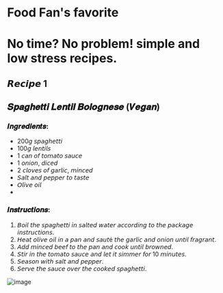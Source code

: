 
# Food Fan's favorite

# No time? No problem! simple and low stress recipes.

## 𝙍𝙚𝙘𝙞𝙥𝙚 1

## 𝑺𝒑𝒂𝒈𝒉𝒆𝒕𝒕𝒊 𝑳𝒆𝒏𝒕𝒊𝒍 𝑩𝒐𝒍𝒐𝒈𝒏𝒆𝒔𝒆 (𝑽𝒆𝒈𝒂𝒏)

### 𝑰𝒏𝒈𝒓𝒆𝒅𝒊𝒆𝒏𝒕𝒔:
- 200𝘨 𝘴𝘱𝘢𝘨𝘩𝘦𝘵𝘵𝘪
- 100𝘨 𝘭𝘦𝘯𝘵𝘪𝘭𝘴
- 1 𝘤𝘢𝘯 𝘰𝘧 𝘵𝘰𝘮𝘢𝘵𝘰 𝘴𝘢𝘶𝘤𝘦
- 1 𝘰𝘯𝘪𝘰𝘯, 𝘥𝘪𝘤𝘦𝘥
- 2 𝘤𝘭𝘰𝘷𝘦𝘴 𝘰𝘧 𝘨𝘢𝘳𝘭𝘪𝘤, 𝘮𝘪𝘯𝘤𝘦𝘥
- 𝘚𝘢𝘭𝘵 𝘢𝘯𝘥 𝘱𝘦𝘱𝘱𝘦𝘳 𝘵𝘰 𝘵𝘢𝘴𝘵𝘦
- 𝘖𝘭𝘪𝘷𝘦 𝘰𝘪𝘭
- 
### 𝑰𝒏𝒔𝒕𝒓𝒖𝒄𝒕𝒊𝒐𝒏𝒔:

1. 𝘉𝘰𝘪𝘭 𝘵𝘩𝘦 𝘴𝘱𝘢𝘨𝘩𝘦𝘵𝘵𝘪 𝘪𝘯 𝘴𝘢𝘭𝘵𝘦𝘥 𝘸𝘢𝘵𝘦𝘳 𝘢𝘤𝘤𝘰𝘳𝘥𝘪𝘯𝘨 𝘵𝘰 𝘵𝘩𝘦 𝘱𝘢𝘤𝘬𝘢𝘨𝘦 𝘪𝘯𝘴𝘵𝘳𝘶𝘤𝘵𝘪𝘰𝘯𝘴.
2. 𝘏𝘦𝘢𝘵 𝘰𝘭𝘪𝘷𝘦 𝘰𝘪𝘭 𝘪𝘯 𝘢 𝘱𝘢𝘯 𝘢𝘯𝘥 𝘴𝘢𝘶𝘵é 𝘵𝘩𝘦 𝘨𝘢𝘳𝘭𝘪𝘤 𝘢𝘯𝘥 𝘰𝘯𝘪𝘰𝘯 𝘶𝘯𝘵𝘪𝘭 𝘧𝘳𝘢𝘨𝘳𝘢𝘯𝘵.
3. 𝘈𝘥𝘥 𝘮𝘪𝘯𝘤𝘦𝘥 𝘣𝘦𝘦𝘧 𝘵𝘰 𝘵𝘩𝘦 𝘱𝘢𝘯 𝘢𝘯𝘥 𝘤𝘰𝘰𝘬 𝘶𝘯𝘵𝘪𝘭 𝘣𝘳𝘰𝘸𝘯𝘦𝘥.
4. 𝘚𝘵𝘪𝘳 𝘪𝘯 𝘵𝘩𝘦 𝘵𝘰𝘮𝘢𝘵𝘰 𝘴𝘢𝘶𝘤𝘦 𝘢𝘯𝘥 𝘭𝘦𝘵 𝘪𝘵 𝘴𝘪𝘮𝘮𝘦𝘳 𝘧𝘰𝘳 10 𝘮𝘪𝘯𝘶𝘵𝘦𝘴.
5. 𝘚𝘦𝘢𝘴𝘰𝘯 𝘸𝘪𝘵𝘩 𝘴𝘢𝘭𝘵 𝘢𝘯𝘥 𝘱𝘦𝘱𝘱𝘦𝘳.
6. 𝘚𝘦𝘳𝘷𝘦 𝘵𝘩𝘦 𝘴𝘢𝘶𝘤𝘦 𝘰𝘷𝘦𝘳 𝘵𝘩𝘦 𝘤𝘰𝘰𝘬𝘦𝘥 𝘴𝘱𝘢𝘨𝘩𝘦𝘵𝘵𝘪.

![image](https://gist.github.com/user-attachments/assets/1188e424-0db5-4605-af26-e47fc70943f1)
